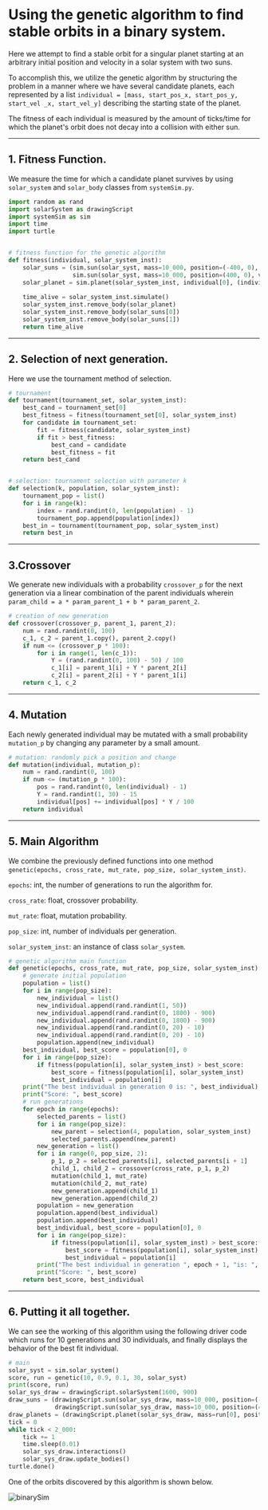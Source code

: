 # Using the genetic algorithm to find stable orbits in a binary system.
Here we attempt to find a stable orbit for a singular planet starting at an arbitrary
initial position and velocity in a solar system with two suns. 

To accomplish this, we utilize the genetic algorithm by structuring the problem in a manner
where we have several candidate planets, each represented by a list `individual = [mass, start_pos_x, start_pos_y, start_vel
_x, start_vel_y]` describing the starting state of the planet.

The fitness of each individual is measured by the amount of ticks/time for which the planet's
orbit does not decay into a collision with either sun. 
***

## 1. Fitness Function.
We measure the time for which a candidate planet survives by using `solar_system` and `solar_body`
classes from `systemSim.py`.
```python
import random as rand
import solarSystem as drawingScript
import systemSim as sim
import time
import turtle


# fitness function for the genetic algorithm
def fitness(individual, solar_system_inst):
    solar_suns = (sim.sun(solar_syst, mass=10_000, position=(-400, 0), velocity=(0, 2.5)),
                  sim.sun(solar_syst, mass=10_000, position=(400, 0), velocity=(0, -2.5)))
    solar_planet = sim.planet(solar_system_inst, individual[0], (individual[1], individual[2]), (individual[3],
                                                                                                 individual[4]))
    time_alive = solar_system_inst.simulate()
    solar_system_inst.remove_body(solar_planet)
    solar_system_inst.remove_body(solar_suns[0])
    solar_system_inst.remove_body(solar_suns[1])
    return time_alive
```
***
## 2. Selection of next generation.
Here we use the tournament method of selection.
```python
# tournament
def tournament(tournament_set, solar_system_inst):
    best_cand = tournament_set[0]
    best_fitness = fitness(tournament_set[0], solar_system_inst)
    for candidate in tournament_set:
        fit = fitness(candidate, solar_system_inst)
        if fit > best_fitness:
            best_cand = candidate
            best_fitness = fit
    return best_cand


# selection: tournament selection with parameter k
def selection(k, population, solar_system_inst):
    tournament_pop = list()
    for i in range(k):
        index = rand.randint(0, len(population) - 1)
        tournament_pop.append(population[index])
    best_in = tournament(tournament_pop, solar_system_inst)
    return best_in
```
***
## 3.Crossover
We generate new individuals with a probability `crossover_p` for the next generation via a linear combination of the 
parent individuals wherein `param_child = a * param_parent_1 + b * param_parent_2`.
```python
# creation of new generation
def crossover(crossover_p, parent_1, parent_2):
    num = rand.randint(0, 100)
    c_1, c_2 = parent_1.copy(), parent_2.copy()
    if num <= (crossover_p * 100):
        for i in range(1, len(c_1)):
            Y = (rand.randint(0, 100) - 50) / 100
            c_1[i] = parent_1[i] + Y * parent_2[i]
            c_2[i] = parent_2[i] + Y * parent_1[i]
    return c_1, c_2
```
***
## 4. Mutation
Each newly generated individual may be mutated with a small probability `mutation_p` by changing any parameter by a small amount.
```python
# mutation: randomly pick a position and change
def mutation(individual, mutation_p):
    num = rand.randint(0, 100)
    if num <= (mutation_p * 100):
        pos = rand.randint(0, len(individual) - 1)
        Y = rand.randint(1, 30) - 15
        individual[pos] += individual[pos] * Y / 100
    return individual
```
***
## 5. Main Algorithm
We combine the previously defined functions into one method `genetic(epochs, cross_rate, mut_rate, pop_size, solar_system_inst)`.

`epochs`: int, the number of generations to run the algorithm for.

`cross_rate`: float, crossover probability.

`mut_rate`: float, mutation probability.

`pop_size`: int, number of individuals per generation.

`solar_system_inst`: an instance of class `solar_system`.

```python
# genetic algorithm main function
def genetic(epochs, cross_rate, mut_rate, pop_size, solar_system_inst):
    # generate initial population
    population = list()
    for i in range(pop_size):
        new_individual = list()
        new_individual.append(rand.randint(1, 50))
        new_individual.append(rand.randint(0, 1800) - 900)
        new_individual.append(rand.randint(0, 1800) - 900)
        new_individual.append(rand.randint(0, 20) - 10)
        new_individual.append(rand.randint(0, 20) - 10)
        population.append(new_individual)
    best_individual, best_score = population[0], 0
    for i in range(pop_size):
        if fitness(population[i], solar_system_inst) > best_score:
            best_score = fitness(population[i], solar_system_inst)
            best_individual = population[i]
    print("The best individual in generation 0 is: ", best_individual)
    print("Score: ", best_score)
    # run generations
    for epoch in range(epochs):
        selected_parents = list()
        for i in range(pop_size):
            new_parent = selection(4, population, solar_system_inst)
            selected_parents.append(new_parent)
        new_generation = list()
        for i in range(0, pop_size, 2):
            p_1, p_2 = selected_parents[i], selected_parents[i + 1]
            child_1, child_2 = crossover(cross_rate, p_1, p_2)
            mutation(child_1, mut_rate)
            mutation(child_2, mut_rate)
            new_generation.append(child_1)
            new_generation.append(child_2)
        population = new_generation
        population.append(best_individual)
        population.append(best_individual)
        best_individual, best_score = population[0], 0
        for i in range(pop_size):
            if fitness(population[i], solar_system_inst) > best_score:
                best_score = fitness(population[i], solar_system_inst)
                best_individual = population[i]
        print("The best individual in generation ", epoch + 1, "is: ", best_individual)
        print("Score: ", best_score)
    return best_score, best_individual
```
***
## 6. Putting it all together.
We can see the working of this algorithm using the following driver code
which runs for 10 generations and 30 individuals, and finally displays the behavior of the best fit individual.
```python
# main
solar_syst = sim.solar_system()
score, run = genetic(10, 0.9, 0.1, 30, solar_syst)
print(score, run)
solar_sys_draw = drawingScript.solarSystem(1600, 900)
draw_suns = (drawingScript.sun(solar_sys_draw, mass=10_000, position=(-400, 0), velocity=(0, 2.5)),
             drawingScript.sun(solar_sys_draw, mass=10_000, position=(400, 0), velocity=(0, -2.5)))
draw_planets = (drawingScript.planet(solar_sys_draw, mass=run[0], position=(run[1], run[2]), velocity=(run[3], run[4])))
tick = 0
while tick < 2_000:
    tick += 1
    time.sleep(0.01)
    solar_sys_draw.interactions()
    solar_sys_draw.update_bodies()
turtle.done()
```
One of the orbits discovered by this algorithm is shown below.

![binarySim](https://github.com/Artshouldterrify/solarSystem/blob/main/genetic/binary.gif)

